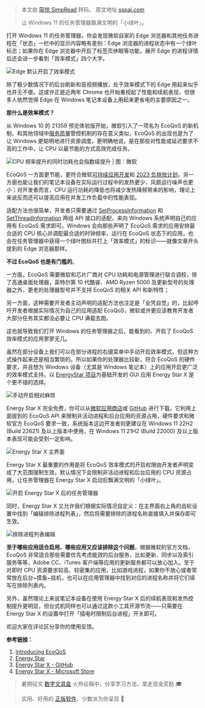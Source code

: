 > 本文由 [简悦 SimpRead](http://ksria.com/simpread/) 转码， 原文地址 [sspai.com](https://sspai.com/post/75565)

> 让 Windows 11 的任务管理器飘满文明的「小绿叶」。

打开 Windows 11 的任务管理器，你会发现微软自家的 Edge 浏览器和其他任务进程在「状态」一栏中的显示内容略有差别：Edge 浏览器的进程状态中有一个绿叶标志；如果你在 Edge 浏览器中开启了标签页休眠等功能，展开 Edge 的进程详情后还会进一步看到「效率模式」四个大字。

![](https://cdn.sspai.com/editor/u_/ccbchttb34td4gso3tu0)Edge 默认开启了效率模式

除了极少数情况下的后台刷新和音视频播放，处于效率模式下的 Edge 用起来似乎也并无不便。这或许正是近两年 Chrome 也开始重视起了性能和续航表现，但很多人依然觉得 Edge 在 Windows 笔记本设备上用起来更省电的主要原因之一。

**那什么是效率模式？**

从 Windows 10 的 21359 预览体验版开始，微软引入了一项名为 EcoQoS 的新机制，和其他领域中[服务质量](https://zh.wikipedia.org/wiki/%E6%9C%8D%E5%8A%A1%E8%B4%A8%E9%87%8F)管控机制的存在意义类似，EcoQoS 的出现也是为了让 Windows 更聪明地进行资源调度，更明确地说，是在那些对性能或延迟要求不高的工作中，让 CPU 以最节能的方式高效完成任务。

![](https://cdn.sspai.com/editor/u_/ccbchu5b34td4gso3tug)CPU 频率提升的同时功耗也会指数级提升 | 图：微软

EcoQoS 一方面更节能，更符合微软[可持续应用开发](https://devblogs.microsoft.com/sustainable-software/)和 [2023 负排放计划](https://blogs.microsoft.com/blog/2020/01/16/microsoft-will-be-carbon-negative-by-2030/)，另一方面也能让我们的笔记本设备在实际运行过程中的发热更少、风扇运行噪声也更小；对开发者而言，CPU 运行功耗的降低也将减少发热降频带来的影响，理论上来说反而还可以提高应用在并发工作负载中的性能表现。

适配方法也很简单，开发者只需要通过 [SetProcessInformation](https://docs.microsoft.com/en-us/windows/win32/api/processthreadsapi/nf-processthreadsapi-setprocessinformation) 和 [SetThreadInformation](https://docs.microsoft.com/en-us/windows/win32/api/processthreadsapi/nf-processthreadsapi-setthreadinformation) 两组 API 接口的适配，来向 Windows 系统声明自己的应用有 EcoQoS 需求即可。Windows 会向那些声明了 EcoQoS 需求的应用安排最合适的 CPU 核心并调配最合适的时钟频率，运行在 EcoQoS 状态下的应用，也会在任务管理器中获得一个绿叶图标并打上「效率模式」的标识——就像文章开头提到的 Edge 浏览器那样。

**不过 EcoQoS 也是有门槛的**。

一方面，EcoQoS 需要微软和芯片厂商对 CPU 功耗和电源管理进行联合调校，除了高通桌面处理器，英特尔第 10 代酷睿、AMD Ryzen 5000 及更新型号的处理器之外，更老的处理器型号并不支持 EcoQoS 的相关 API 和新特性；

另一方面，这种需要开发者主动声明的适配方法也注定是「全凭自觉」的，比起呼吁开发者根据实际情况为自己的应用适配 EcoQoS，微软或许更应该教育开发者大部分任务其实都没必要让 CPU 满载去跑。

这也就导致我们打开 Windows 的任务管理器之后，能看到的、开启了 EcoQoS 效率模式的应用寥寥无几。

虽然在部分设备上我们可以在部分进程的右键菜单中手动开启效率模式，但这种方式操作起来还是相当繁琐的。所以如果你的处理器比较新，符合 EcoQoS 的硬件要求，并且想为 Windows 设备（尤其是 Windows 笔记本）上的应用开启更广泛的效率模式支持，以 [EnergyStar 项目](https://github.com/imbushuo/EnergyStar)为基础开发的 GUI 应用 Energy Star X 是个更不错的选择。

![](https://cdn.sspai.com/editor/u_/ccbchudb34td4o4tsapg)手动开启相对麻烦

Energy Star X 完全免费，你可以从[微软应用商店](https://apps.microsoft.com/store/detail/energy-star-x/9NF7JTB3B17P)或 [GitHub](https://github.com/ArakawaHenri/EnergyStarX/releases) 进行下载。它利用上面提到的 EcoQoS API 来限制非活动进程和后台应用的资源占用，硬件要求和微软官方 EcoQoS 要求一致，系统版本这边开发者则更建议在 Windows 11 22H2 (Build 22621) 及以上版本中使用，在 Windows 11 21H2 (Build 22000) 及以上版本表现可能会受到一定影响。

![](https://cdn.sspai.com/editor/u_/ccbchudb34td4gso3tv0)Energy Star X 主界面

Energy Star X 最重要的作用是将 EcoQoS 效率模式的开启权限由开发者声明变成了大范围强制生效，默认情况下会限制非活动进程和后台应用的 CPU 资源占用，让任务管理器在 Energy Star X 启动后飘满文明的「小绿叶」。

![](https://cdn.sspai.com/editor/u_/ccbchulb34td42iniq8g)开启 Energy Star X 后的任务管理器

同时，Energy Star X 又允许我们根据实际情况自定义：在主界面右上角的齿轮设置中找到「编辑排除进程列表」，然后将需要排除的进程名称直接填入并保存即可生效。

![](https://cdn.sspai.com/editor/u_/ccbchutb34td4o4tsaq0)排除进程列表编辑

**至于哪些应用适合启用、哪些应用又应该排除这个问题**，根据微软的官方文档，EcoQoS 非常适合那些需要优先考虑能效的后台服务，比如更新、同步以及索引服务等等，Adobe CC、iTunes 客户端等应用的更新服务都可以放心加入。至于对即时 CPU 资源要求较高、较密集的应用，比如游戏进程，如果你不放心或者常常放在后台~摸鱼~挂机，也可以在应用管理器中找到对应的进程名称并将它们填写在排除列表内。

另外，虽然理论上来说笔记本设备在使用 Energy Star X 后的续航表现和发热控制提升更明显，但台式机同样也可以通过这款小工具开源节流——只需要在 Energy Star X 的设置中打开「插电时限制后台进程」开关即可。

欢迎大家在评论区分享你的使用反馈。

**参考链接：**

1.  [Introducing EcoQoS](https://devblogs.microsoft.com/performance-diagnostics/introducing-ecoqos/)
2.  [Energy Star](https://github.com/imbushuo/EnergyStar)
3.  [Energy Star X - GitHub](https://github.com/ArakawaHenri/EnergyStarX)
4.  [Energy Star X - Microsoft Store](https://apps.microsoft.com/store/detail/energy-star-x/9NF7JTB3B17P)

> 暑期征文 [数字文具盒](https://sspai.com/post/74751) 火热征稿中，分享学习方法，拿走现金奖励 🎓

> 实用、好用的 [正版软件](https://sspai.com/mall)，少数派为你呈现 🚀
